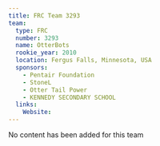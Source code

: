 ```yaml
---
title: FRC Team 3293
team:
  type: FRC
  number: 3293
  name: OtterBots
  rookie_year: 2010
  location: Fergus Falls, Minnesota, USA
  sponsors:
    - Pentair Foundation
    - StoneL
    - Otter Tail Power
    - KENNEDY SECONDARY SCHOOL
  links:
    Website: 
---
```

No content has been added for this team